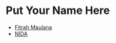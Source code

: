 # Put Your Name Here
- [Fitrah Maulana](https://github.com/insomness)
- [NIDA](https://github.com/nida)
